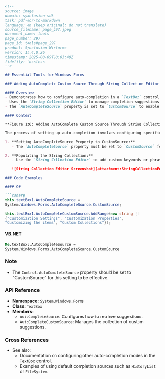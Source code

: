 ```markdown
<!--  
source: image  
domain: syncfusion-sdk  
task: pdf-ocr-to-markdown  
language: en (keep original; do not translate)  
source_filename: page_297.jpeg  
document_name: tools  
page_number: 297  
page_id: tools#page_297  
product: Syncfusion Winforms  
version: 11.4.0.26  
timestamp: 2025-08-09T10:03:48Z  
fidelity: lossless  
-->

## Essential Tools for Windows Forms

### Adding AutoComplete Custom Source Through String Collection Editor

#### Overview
- Demonstrates how to configure auto-completion in a `TextBox` control by adding custom suggestions.
- Uses the `String Collection Editor` to manage completion suggestions.
- The `AutoCompleteSource` property is set to `CustomSource` to enable custom suggestions.

#### Content

**Figure 126: Adding AutoComplete Custom Source Through String Collection Editor**

The process of setting up auto-completion involves configuring specific properties in the control's settings:

1. **Setting AutoCompleteSource Property to CustomSource:**
   - The `AutoCompleteSource` property must be set to `CustomSource` for the custom suggestions to take effect.

2. **Populating the String Collection:**
   - Use the `String Collection Editor` to add custom keywords or phrases.

   ![String Collection Editor Screenshot](attachment:StringCollectionEditor.png)

### Code Examples

#### C#

```csharp
this.textBox1.AutoCompleteSource =
System.Windows.Forms.AutoCompleteSource.CustomSource;

this.textBox1.AutoCompleteCustomSource.AddRange(new string []
{"Customization Settings", "Customization Properties",
"Customizing the items", "Custom Collections"});
```

#### VB.NET

```vb
Me.textBox1.AutoCompleteSource =
System.Windows.Forms.AutoCompleteSource.CustomSource
```

### Note
- The `Control.AutoCompleteSource` property should be set to "CustomSource" for this setting to be effective.

### API Reference

- **Namespace:** `System.Windows.Forms`
- **Class:** `TextBox`
- **Members:**
  - `AutoCompleteSource`: Configures how to retrieve suggestions.
  - `AutoCompleteCustomSource`: Manages the collection of custom suggestions.

### Cross References

- See also:
  - Documentation on configuring other auto-completion modes in the `TextBox` control.
  - Examples of using default completion sources such as `HistoryList` or `FileSystem`.

<!-- tags: custom auto-completion, string collection editor, windows forms, textbox control, autocomplete properties, syncfusion winforms version: 11.4.0.26 -->
```